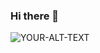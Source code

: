 ### Hi there 👋

<!--
**Rajveer07/Rajveer07** is a ✨ _special_ ✨ repository because its `README.md` (this file) appears on your GitHub profile.

Here are some ideas to get you started:

- 🔭 I’m currently working on ...
- 🌱 I’m currently learning ...
- 👯 I’m looking to collaborate on ...
- 🤔 I’m looking for help with ...
- 💬 Ask me about ...
- 📫 How to reach me: ...
- 😄 Pronouns: ...
- ⚡ Fun fact: ...
-->
<picture>
 <source media="(prefers-color-scheme: dark)" srcset="https://drive.google.com/file/d/1vBqswM9a7QDXqcjtZS4AF8HAZ3NHXLpd/view?usp=sharing">
 <source media="(prefers-color-scheme: light)" srcset="https://drive.google.com/file/d/1jXlHpIc6tr5UNd6zf8tyIbx4rGVQMrGg/view?usp=sharing">
 <img alt="YOUR-ALT-TEXT" src="https://drive.google.com/file/d/1vBqswM9a7QDXqcjtZS4AF8HAZ3NHXLpd/view?usp=sharing">
</picture>
